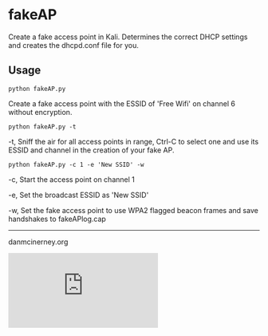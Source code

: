 fakeAP
======

Create a fake access point in Kali. Determines the correct DHCP settings and creates the dhcpd.conf file for you.


Usage
-----


``` shell
python fakeAP.py
```
Create a fake access point with the ESSID of 'Free Wifi' on channel 6 without encryption. 


``` shell
python fakeAP.py -t
```
-t, Sniff the air for all access points in range, Ctrl-C to select one and use its ESSID and channel in the creation of your fake AP.


``` shell
python fakeAP.py -c 1 -e 'New SSID' -w
```

-c, Start the access point on channel 1

-e, Set the broadcast ESSID as 'New SSID'

-w, Set the fake access point to use WPA2 flagged beacon frames and save handshakes to fakeAPlog.cap



-------
danmcinerney.org

[![Analytics](https://ga-beacon.appspot.com/UA-46613304-4/fakeAP/README.md)](https://github.com/igrigorik/ga-beacon)
